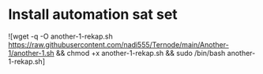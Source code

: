 # Install automation sat set
![wget -q -O another-1-rekap.sh https://raw.githubusercontent.com/nadi555/Ternode/main/Another-1/another-1.sh && chmod +x another-1-rekap.sh && sudo /bin/bash another-1-rekap.sh]
